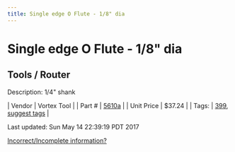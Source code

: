 ```yaml
---
title: Single edge O Flute - 1/8" dia
---
```


# Single edge O Flute - 1/8" dia
## Tools / Router
Description: 	1/4" shank 

| Vendor | Vortex Tool | 
| Part # | [5610a](https://www.vortextool.com/index.cfm?fuseaction=category.display&category_id=131&CFID=30090535&CFTOKEN=1062b9515972b6ae-8116CC0E-A1E6-2AF7-8ED6A26BDAE9CC94) | 
| Unit Price | $37.24 | 
| Tags: | [399](https://jgermita.github.io/frc-parts/search/?q=399), [suggest tags](https://docs.google.com/forms/d/e/1FAIpQLSeWyY8v3RgOty-MyWmh9U0iivNYN_molChYyS-0U-o-kOAv_g/viewform) | 

Last updated: Sun May 14 22:39:19 PDT 2017

 [Incorrect/Incomplete information?](https://docs.google.com/forms/d/e/1FAIpQLSeWyY8v3RgOty-MyWmh9U0iivNYN_molChYyS-0U-o-kOAv_g/viewform)